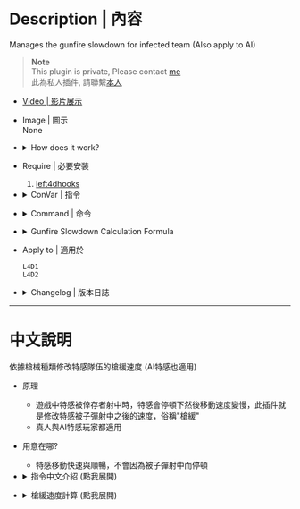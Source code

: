 # Description | 內容
Manages the gunfire slowdown for infected team (Also apply to AI)

> __Note__ <br/>
This plugin is private, Please contact [me](https://github.com/fbef0102/Game-Private_Plugin#私人插件列表-private-plugins-list)<br/>
此為私人插件, 請聯繫[本人](https://github.com/fbef0102/Game-Private_Plugin#私人插件列表-private-plugins-list)

* [Video | 影片展示](https://youtu.be/TtGyesF7mhs)

* Image | 圖示
	<br/>None

* <details><summary>How does it work?</summary>

	* Modify movement speed while special infected get shot by survivor
	* No gunfire slowdown, make special infected move faster and smoother
	* Apply to both human and AI infected
</details>

* Require | 必要安裝
	1. [left4dhooks](https://forums.alliedmods.net/showthread.php?t=321696)

* <details><summary>ConVar | 指令</summary>

	* cfg/sourcemod/l4d_si_slowdown.cfg
		```php
		// Maximum slowdown from gunfire for AI SI (-1: Game default settings; 0.0: No slowdown, 0.01-1.0: 1%%-100%% slowdown)
		l4d_slowdown_gunfire_si "0.0"

		// Maximum slowdown from gunfire for SI Player (-1: Game default settings; 0.0: No slowdown, 0.01-1.0: 1%%-100%% slowdown)
		l4d_slowdown_gunfire_player "0.0"

		// Maximum slowdown from gunfire for the AI Tank (-1: Game default settings; 0.0: No slowdown, 0.01-1.0: 1%%-100%% slowdown)
		l4d_slowdown_gunfire_tank "0.17"

		// Maximum slowdown from gunfire for the Tank Player (-1: Game default settings; 0.0: No slowdown, 0.01-1.0: 1%%-100%% slowdown)
		l4d_slowdown_gunfire_tank_player "0.1"

		// Fire causes this much slowdown * l4d_slowdown_gunfire. (-1: Game default settings; 0.0: No slowdown)
		l4d_slowdown_fire_percent "0.0"

		// Pistols cause this much slowdown * l4d_slowdown_gunfire. (-1: Game default settings; 0.0: No slowdown)
		l4d_slowdown_pistol_percent "-1.0"

		// Deagles cause this much slowdown * l4d_slowdown_gunfire. (-1: Game default settings; 0.0: No slowdown)
		l4d_slowdown_deagle_percent "0.3"

		// Unsilenced uzis cause this much slowdown * l4d_slowdown_gunfire. (-1: Game default settings; 0.0: No slowdown)
		l4d_slowdown_uzi_percent "0.3"

		// MP5s cause this much slowdown * l4d_slowdown_gunfire. (-1: Game default settings; 0.0: No slowdown)
		l4d_slowdown_mp5_percent "0.32"

		// Silenced Uzis cause this much slowdown * l4d_slowdown_gunfire. (-1: Game default settings; 0.0: No slowdown)
		l4d_slowdown_mac_percent "0.3"

		// AKs cause this much slowdown * l4d_slowdown_gunfire. (-1: Game default settings; 0.0: No slowdown)
		l4d_slowdown_ak_percent "0.6"

		// M4s cause this much slowdown * l4d_slowdown_gunfire. (-1: Game default settings; 0.0: No slowdown)
		l4d_slowdown_m4_percent "0.6"

		// Scars cause this much slowdown * l4d_slowdown_gunfire. (-1: Game default settings; 0.0: No slowdown)
		l4d_slowdown_scar_percent "0.6"

		// Pump Shotguns cause this much slowdown * l4d_slowdown_gunfire. (-1: Game default settings; 0.0: No slowdown)
		l4d_slowdown_pump_percent "0.6"

		// Chrome Shotguns cause this much slowdown * l4d_slowdown_gunfire. (-1: Game default settings; 0.0: No slowdown)
		l4d_slowdown_chrome_percent "0.6"

		// Auto Shotguns cause this much slowdown * l4d_slowdown_gunfire. (-1: Game default settings; 0.0: No slowdown)
		l4d_slowdown_auto_percent "0.6"

		// Hunting Rifles cause this much slowdown * l4d_slowdown_gunfire. (-1: Game default settings; 0.0: No slowdown)
		l4d_slowdown_rifle_percent "0.6"

		// Scouts cause this much slowdown * l4d_slowdown_gunfire. (-1: Game default settings; 0.0: No slowdown)
		l4d_slowdown_scout_percent "0.8"

		// Military Rifles cause this much slowdown * l4d_slowdown_gunfire. (-1: Game default settings; 0.0: No slowdown)
		l4d_slowdown_military_percent "0.6"

		// AWP cause this much slowdown * l4d_slowdown_gunfire. (-1: Game default settings; 0.0: No slowdown)
		l4d_slowdown_awp_percent "0.8"

		// M60 cause this much slowdown * l4d_slowdown_gunfire. (-1: Game default settings; 0.0: No slowdown)
		l4d_slowdown_m60_percent "1.0"

		// Grenade Launcher cause this much slowdown * l4d_slowdown_gunfire. (-1: Game default settings; 0.0: No slowdown)
		l4d_slowdown_grenade_launcher_percent "1.0"

		// Minigun cause this much slowdown * l4d_slowdown_gunfire. (-1: Game default settings; 0.0: No slowdown)
		l4d_slowdown_minigun_percent "-1.0"

		// 50cal Machine gun cause this much slowdown * l4d_slowdown_gunfire. (-1: Game default settings; 0.0: No slowdown)
		l4d_slowdown_50cal_percent "-1.0"

		// Bomb Explosion cause this much slowdown * l4d_slowdown_gunfire. (-1: Game default settings; 0.0: No slowdown)
		l4d_slowdown_bomb_percent "-1.0"
		```
</details>

* <details><summary>Command | 命令</summary>
	
	None
</details>

* <details><summary>Gunfire Slowdown Calculation Formula</summary>
	
	* Effect: Tank current speed is 210<br/>
	If AI Tank being shot by ak47 bullet, speed is 210 - 210 * 0.17 * 0.6 = 188<br/>
	If Tank Player being shot by ak47 bullet, speed is 210 - 210 * 0.1 * 0.6 = 197<br/>
		```php
		l4d_slowdown_gunfire_tank "0.17"
		l4d_slowdown_gunfire_tank_player "0.1"
		l4d_slowdown_ak_percent "0.6"
		```
		
	* Effect: If AI Infected being shot by any weapon, game default slowdown settings<br/>
	If Infected Player being shot by any weapon, no slowdown<br/>
		```php
		l4d_slowdown_gunfire_si "-1.0"
		l4d_slowdown_gunfire_player "0.0"
		```
</details>

* Apply to | 適用於
	```
	L4D1
	L4D2
	```

* <details><summary>Changelog | 版本日誌</summary>

	* v1.0h (2024-2-6)
		* Update cvars
		* Add MP5 and bomb explosion

	* v3.1 (2023-2-13)
		* Add a cvar
			```c
			// Fire causes this much slowdown * l4d_slowdown_gunfire. (-1: Game default settings; 0.0: No slowdown)
			l4d_slowdown_fire_percent "-1.0"
			```
		* Remodify cvar name

	* v3.0
		* Remove water slowdown, couch speed control, only gunfire slowdown control
		* Add all weapons gunfire slowdown control including Minigun and 50cal Machine gun
		* Add AI infected and Player infected cvars
		* Modify gunfire slowdown calculation formula
		* Support L4D1

	* v2.7.1
		* [By Visor, Sir, darkid, Forgetest, A1m`, Derpduck](https://github.com/SirPlease/L4D2-Competitive-Rework/blob/master/addons/sourcemod/scripting/l4d2_slowdown_control.sp)
</details>

- - - -
# 中文說明
依據槍械種類修改特感隊伍的槍緩速度 (AI特感也適用)

* 原理
	* 遊戲中特感被倖存者射中時，特感會停頓下然後移動速度變慢，此插件就是修改特感被子彈射中之後的速度，俗稱"槍緩"
	* 真人與AI特感玩家都適用

* 用意在哪?
	* 特感移動快速與順暢，不會因為被子彈射中而停頓

* <details><summary>指令中文介紹 (點我展開)</summary>

	* cfg/sourcemod/l4d_si_slowdown.cfg
		```php
		// AI 特感的槍緩 (-1: 遊戲預設; 0.0: 無槍緩，滿速移動, 0.01-1.0: 1%%-100%% 槍緩減少移動速度)
		l4d_slowdown_gunfire_si "0.0"

		// 真人特感玩家的槍緩 (-1: 遊戲預設; 0.0: 無槍緩，滿速移動, 0.01-1.0: 1%%-100%% 槍緩減少移動速度)
		l4d_slowdown_gunfire_player "0.0"

		// AI Tank的槍緩 (-1: 遊戲預設; 0.0: 無槍緩，滿速移動, 0.01-1.0: 1%%-100%% 槍緩減少移動速度)
		l4d_slowdown_gunfire_tank "0.17"

		// 真人Tank的槍緩 (-1: 遊戲預設; 0.0: 無槍緩，滿速移動, 0.01-1.0: 1%%-100%% 槍緩減少移動速度)
		l4d_slowdown_gunfire_tank_player "0.1"

		// 火焰傷害造成速度變慢，移動速度計算：此數值乘上 l4d_slowdown_gunfire. (-1:遊戲預設; 0.0: 無緩慢，滿速移動)
		l4d_slowdown_fire_percent "0.0"

		// 手槍傷害造成速度變慢，移動速度計算：此數值乘上 l4d_slowdown_gunfire. (-1:遊戲預設; 0.0: 無槍緩，滿速移動)
		l4d_slowdown_pistol_percent "-1.0"

		// 瑪格南手槍傷害造成速度變慢，移動速度計算：此數值乘上 l4d_slowdown_gunfire. (-1:遊戲預設; 0.0: 無槍緩，滿速移動)
		l4d_slowdown_deagle_percent "0.3"

		// UZI機槍 傷害造成速度變慢，移動速度計算：此數值乘上 l4d_slowdown_gunfire. (-1:遊戲預設; 0.0: 無槍緩，滿速移動)
		l4d_slowdown_uzi_percent "0.3"

		// MP5機槍 傷害造成速度變慢，移動速度計算：此數值乘上 l4d_slowdown_gunfire. (-1:遊戲預設; 0.0: 無槍緩，滿速移動)
		l4d_slowdown_mp5_percent "0.32"

		// 消音機槍 傷害造成速度變慢，移動速度計算：此數值乘上 l4d_slowdown_gunfire. (-1:遊戲預設; 0.0: 無槍緩，滿速移動)
		l4d_slowdown_mac_percent "0.3"

		// AK47 傷害造成速度變慢，移動速度計算：此數值乘上 l4d_slowdown_gunfire. (-1:遊戲預設; 0.0: 無槍緩，滿速移動)
		l4d_slowdown_ak_percent "0.6"

		// M16步槍 傷害造成速度變慢，移動速度計算：此數值乘上 l4d_slowdown_gunfire. (-1:遊戲預設; 0.0: 無槍緩，滿速移動)
		l4d_slowdown_m4_percent "0.6"

		// 三連發步槍 傷害造成速度變慢，移動速度計算：此數值乘上 l4d_slowdown_gunfire. (-1:遊戲預設; 0.0: 無槍緩，滿速移動)
		l4d_slowdown_scar_percent "0.6"

		// 木製單發散彈槍 傷害造成速度變慢，移動速度計算：此數值乘上 l4d_slowdown_gunfire. (-1:遊戲預設; 0.0: 無槍緩，滿速移動)
		l4d_slowdown_pump_percent "0.6"

		// 鐵製單發散彈槍 傷害造成速度變慢，移動速度計算：此數值乘上 l4d_slowdown_gunfire. (-1:遊戲預設; 0.0: 無槍緩，滿速移動)
		l4d_slowdown_chrome_percent "0.6"

		// 自動連發散彈槍 傷害造成速度變慢，移動速度計算：此數值乘上 l4d_slowdown_gunfire. (-1:遊戲預設; 0.0: 無槍緩，滿速移動)
		l4d_slowdown_auto_percent "0.6"

		// 獵槍 傷害造成速度變慢，移動速度計算：此數值乘上 l4d_slowdown_gunfire. (-1:遊戲預設; 0.0: 無槍緩，滿速移動)
		l4d_slowdown_rifle_percent "0.6"

		// Scout狙擊槍 傷害造成速度變慢，移動速度計算：此數值乘上 l4d_slowdown_gunfire. (-1:遊戲預設; 0.0: 無槍緩，滿速移動)
		l4d_slowdown_scout_percent "0.8"

		// 軍用狙擊槍 傷害造成速度變慢，移動速度計算：此數值乘上 l4d_slowdown_gunfire. (-1:遊戲預設; 0.0: 無槍緩，滿速移動)
		l4d_slowdown_military_percent "0.6"

		// AWP 傷害造成速度變慢，移動速度計算：此數值乘上 l4d_slowdown_gunfire. (-1:遊戲預設; 0.0: 無槍緩，滿速移動)
		l4d_slowdown_awp_percent "0.8"

		// M60 重型機關槍 傷害造成速度變慢，移動速度計算：此數值乘上 l4d_slowdown_gunfire. (-1:遊戲預設; 0.0: 無槍緩，滿速移動)
		l4d_slowdown_m60_percent "1.0"

		// 榴彈發射器 傷害造成速度變慢，移動速度計算：此數值乘上 l4d_slowdown_gunfire. (-1:遊戲預設; 0.0: 無槍緩，滿速移動)
		l4d_slowdown_grenade_launcher_percent "1.0"

		// Mini 機關槍砲台，傷害造成速度變慢，移動速度計算：此數值乘上 l4d_slowdown_gunfire. (-1:遊戲預設; 0.0: 無槍緩，滿速移動)
		l4d_slowdown_minigun_percent "-1.0"

		// 50cal 機關槍，傷害造成速度變慢，移動速度計算：此數值乘上 l4d_slowdown_gunfire. (-1:遊戲預設; 0.0: 無槍緩，滿速移動)
		l4d_slowdown_50cal_percent "-1.0"

		// 土製炸彈 傷害造成速度變慢，移動速度計算：此數值乘上 l4d_slowdown_gunfire. (-1:遊戲預設; 0.0: 無槍緩，滿速移動)
		l4d_slowdown_bomb_percent "-1.0"
		```
</details>

* <details><summary>槍緩速度計算 (點我展開)</summary>

	* 效果: 假設Tank目前移動速度為210<br/>
	當AI Tank被AK47射中時，速度變成210 - 210 * 0.17 * 0.6 = 188<br/>
	當真人Tank被AK47射中時，速度變成210 - 210 * 0.1 * 0.6 = 197<br/>
		```php
		l4d_slowdown_gunfire_tank "0.17"
		l4d_slowdown_gunfire_tank_player "0.1"
		l4d_slowdown_ak_percent "0.6"
		```

	* 效果: 當AI特感被任一槍械射中時，沒有槍緩減速<br/>
	當真人特感被任一槍械射中時，沒有槍緩減速<br/>
		```php
		l4d_slowdown_gunfire_si "0.0"
		l4d_slowdown_gunfire_player "0.0"
		```
</details>
